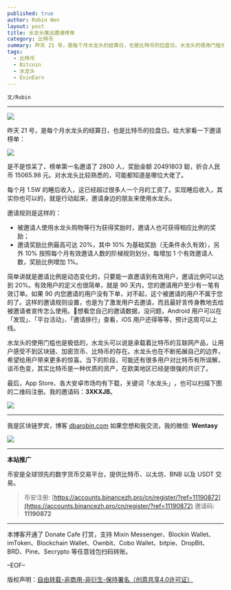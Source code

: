 ```yaml
---
published: true
author: Robin Wen
layout: post
title: 水龙头推出邀请榜单
category: 比特币
summary: 昨天 21 号，是每个月水龙头的结算日，也是比特币的拉盘日。水龙头的使用门槛也是极低的，水龙头可以说是承载着比特币的互联网产品，让用户感受不到区块链、加密货币、比特币的存在。水龙头也在不断拓展自己的边界，希望给用户带来更多的惊喜。当下的阶段，可能还有很多用户对比特币有所误解，谈币色变，其实比特币是一种优质的资产，在欧美地区已经是很强的共识了。
tags:
  - 比特币
  - Bitcoin
  - 水龙头
  - ExinEarn
---
```


`文/Robin`

***

![](https://cdn.dbarobin.com/xrs3l8e.png)

昨天 21 号，是每个月水龙头的结算日，也是比特币的拉盘日。给大家看一下邀请榜单：

![](https://cdn.dbarobin.com/epr5pse.jpeg)

是不是惊呆了，榜单第一名邀请了 2800 人，奖励金额 20491803 聪，折合人民币 15065.98 元。对水龙头比较熟悉的，可能都知道是哪位大佬了。

每个月 1.5W 的睡后收入，这已经超过很多人一个月的工资了。实现睡后收入，其实你也可以的，就是行动起来，邀请身边的朋友来使用水龙头。

邀请规则是这样的：

* 被邀请人使用水龙头购物等行为获得奖励时，邀请人也可获得相应比例的奖励；
* 邀请奖励比例最高可达 20%，其中 10% 为基础奖励（无条件永久有效），另外 10% 按照每个月有效邀请人数的阶梯规则划分，每增加 1 个有效邀请人数，奖励比例增加 1%。

简单讲就是邀请比例是动态变化的，只要能一直邀请到有效用户，邀请比例可以达到 20%。有效用户的定义也很简单，就是 90 天内，您的邀请用户至少有一笔有效订单。如果 90 内您邀请的用户没有下单，对不起，这个被邀请的用户不属于您的了。这样的邀请规则设置，也是为了激发用户去邀请，而且最好言传身教地去给被邀请者宣传怎么使用。想看您自己的邀请数据，没问题，Android 用户可以在「发现」、「平台活动」、「邀请排行」查看，iOS 用户还得等等，预计这周可以上线。

水龙头的使用门槛也是极低的，水龙头可以说是承载着比特币的互联网产品，让用户感受不到区块链、加密货币、比特币的存在。水龙头也在不断拓展自己的边界，希望给用户带来更多的惊喜。当下的阶段，可能还有很多用户对比特币有所误解，谈币色变，其实比特币是一种优质的资产，在欧美地区已经是很强的共识了。

最后，App Store、各大安卓市场均有下载，关键词「水龙头」​，也可以扫描​下图的二维码注册。​我的邀请码：**3XKXJB**。​

![](https://cdn.dbarobin.com/kwdjijt.png)

***

我是区块链罗宾，博客 [dbarobin.com](https://dbarobin.com/)
如果您想和我交流，我的微信: **Wentasy**

![](https://cdn.dbarobin.com/v4yywe2.png)

***

**本站推广**

币安是全球领先的数字货币交易平台，提供比特币、以太坊、BNB 以及 USDT 交易。

> 币安注册: [https://accounts.binancezh.pro/cn/register/?ref=11190872](https://accounts.binancezh.pro/cn/register/?ref=11190872)
> 邀请码: **11190872**

***

本博客开通了 Donate Cafe 打赏，支持 Mixin Messenger、Blockin Wallet、imToken、Blockchain Wallet、Ownbit、Cobo Wallet、bitpie、DropBit、BRD、Pine、Secrypto 等任意钱包扫码转账。

<center>
    <div class="--donate-button"
         data-button-id="f8b9df0d-af9a-460d-8258-d3f435445075"
    ></div>
</center>

–EOF–

版权声明：[自由转载-非商用-非衍生-保持署名（创意共享4.0许可证）](http://creativecommons.org/licenses/by-nc-nd/4.0/deed.zh)